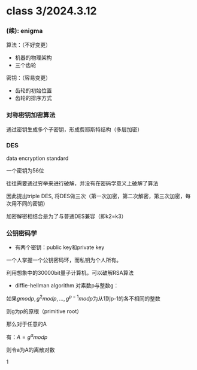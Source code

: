 # class 3/2024.3.12
### (续): enigma
算法：（不好变更）
- 机器的物理架构
- 三个齿轮

密钥：（容易变更）
- 齿轮的初始位置
- 齿轮的排序方式


### 对称密钥加密算法
通过密钥生成多个子密钥，形成费耶斯特结构（多层加密）

### DES
data encryption standard

一个密钥为56位

往往需要通过穷举来进行破解，并没有在密码学意义上破解了算法

因此提出triple DES, 将DES做三次（第一次加密，第二次解密，第三次加密，每次用不同的密钥）

加密解密相结合是为了与普通DES兼容（即k2=k3）


### 公钥密码学
- 有两个密钥：public key和private key

一个人掌握一个公钥密码环，而私钥为个人所有。

利用想象中的30000bit量子计算机，可以破解RSA算法

- diffie-hellman algorithm
对素数p与整数g：

如果$gmodp,g^2modp,...,g^{p-1}modp$为从1到p-1的各不相同的整数

则g为p的原根（primitive root）

那么对于任意的A

有：$A = g^amodp$

则令a为A的离散对数



1